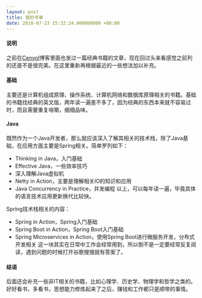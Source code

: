 ```yaml
---
layout: post
title: 我的书单
date: 2018-07-23 15:32:24.000000000 +08:00
---
```


#### 说明

之前在[Cenyol](https://cenyol.com/classic/)博客里面也发过一篇经典书籍的文章，现在回过头来看感觉之前列的还是不是很完美。在这里重新再根据最近的一些想法加以补充。

#### 基础

主要还是计算机组成原理、操作系统、计算机网络和数据库原理相关的书籍。基础的书籍找经典的英文版，两年读一遍差不多了，因为经典的东西本来就不容易过时，而且需要重复咀嚼，细细品味。

#### Java

既然作为一个Java开发者，那么就应该深入了解其相关的技术栈，除了Java基础，在应用方面主要是Spring相关。简单罗列如下：
- Thinking in Java，入门基础
- Effective Java，一些效率技巧
- 深入理解Java虚拟机
- Netty in Action，主要是理解相关IO的知识和应用
- Java Concurrency in Practice，并发编程
以上，可以每年读一遍，毕竟具体的语言技术应用更新换代比较快。

Spring技术栈相关的内容：
- Spring in Action，Spring入门基础
- Spring Boot in Action，Spring Boot入门基础
- Spring Microservices in Action，使用Spring Boot进行微服务开发，分布式开发相关
这一块其实在日常中工作会经常用到，所以倒不是一定要经常反复阅读，遇到问题的时候打开谷歌搜搜就有答案了。

#### 结语

后面还会补充一些非IT相关的书籍，比如心理学、历史学、物理学和哲学之类的。好好看书，多看书，思想能力修炼起来了之后，赚钱和工作都只是顺带的事情。